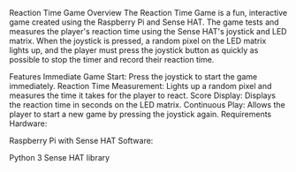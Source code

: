Reaction Time Game
Overview
The Reaction Time Game is a fun, interactive game created using the Raspberry Pi and Sense HAT. The game tests and measures the player's reaction time using the Sense HAT's joystick and LED matrix. When the joystick is pressed, a random pixel on the LED matrix lights up, and the player must press the joystick button as quickly as possible to stop the timer and record their reaction time.

Features
Immediate Game Start: Press the joystick to start the game immediately.
Reaction Time Measurement: Lights up a random pixel and measures the time it takes for the player to react.
Score Display: Displays the reaction time in seconds on the LED matrix.
Continuous Play: Allows the player to start a new game by pressing the joystick again.
Requirements
Hardware:

Raspberry Pi with Sense HAT
Software:

Python 3
Sense HAT library
